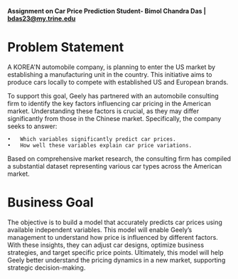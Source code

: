 **Assignment on Car Price Prediction
Student- Bimol Chandra Das | bdas23@my.trine.edu**

# Problem Statement
A KOREA'N automobile company, is planning to enter the US market by establishing a manufacturing unit in the country. This initiative aims to produce cars locally to compete with established US and European brands.

To support this goal, Geely has partnered with an automobile consulting firm to identify the key factors influencing car pricing in the American market. Understanding these factors is crucial, as they may differ significantly from those in the Chinese market. Specifically, the company seeks to answer:

	•	Which variables significantly predict car prices.
	•	How well these variables explain car price variations.

Based on comprehensive market research, the consulting firm has compiled a substantial dataset representing various car types across the American market.

# Business Goal
The objective is to build a model that accurately predicts car prices using available independent variables. This model will enable Geely’s management to understand how price is influenced by different factors. With these insights, they can adjust car designs, optimize business strategies, and target specific price points. Ultimately, this model will help Geely better understand the pricing dynamics in a new market, supporting strategic decision-making.